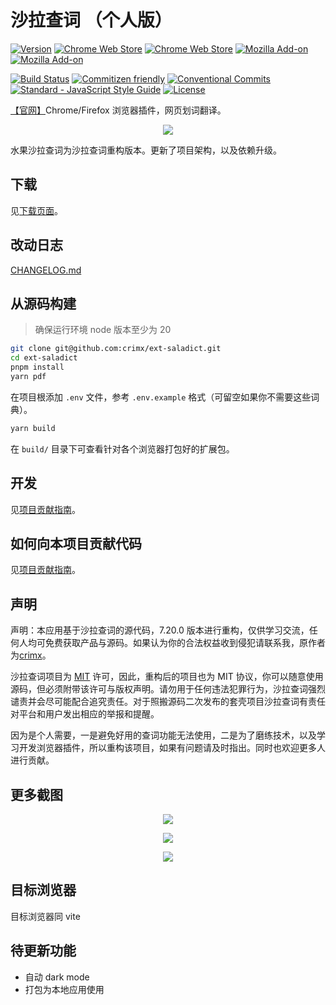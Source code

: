 # 沙拉查词 （个人版）

[![Version](https://img.shields.io/github/release/crimx/ext-saladict.svg?label=version)](https://github.com/crimx/ext-saladict/releases)
[![Chrome Web Store](https://badgen.net/chrome-web-store/users/cdonnmffkdaoajfknoeeecmchibpmkmg?icon=chrome&color=0f9d58)](https://chrome.google.com/webstore/detail/cdonnmffkdaoajfknoeeecmchibpmkmg?hl=en)
[![Chrome Web Store](https://badgen.net/chrome-web-store/stars/cdonnmffkdaoajfknoeeecmchibpmkmg?icon=chrome&color=0f9d58)](https://chrome.google.com/webstore/detail/cdonnmffkdaoajfknoeeecmchibpmkmg?hl=en)
[![Mozilla Add-on](https://badgen.net/amo/users/ext-saladict?icon=firefox&color=ff9500)](https://addons.mozilla.org/firefox/addon/ext-saladict/)
[![Mozilla Add-on](https://badgen.net/amo/stars/ext-saladict?icon=firefox&color=ff9500)](https://addons.mozilla.org/firefox/addon/ext-saladict/)

[![Build Status](https://travis-ci.com/crimx/ext-saladict.svg)](https://travis-ci.com/crimx/ext-saladict)
[![Commitizen friendly](https://img.shields.io/badge/commitizen-friendly-brightgreen.svg?maxAge=2592000)](http://commitizen.github.io/cz-cli/)
[![Conventional Commits](https://img.shields.io/badge/Conventional%20Commits-1.0.0-brightgreen.svg?maxAge=2592000)](https://conventionalcommits.org)
[![Standard - JavaScript Style Guide](https://img.shields.io/badge/code_style-standard-brightgreen.svg?maxAge=2592000)](https://standardjs.com/)
[![License](https://img.shields.io/github/license/crimx/ext-saladict.svg?colorB=44cc11?maxAge=2592000)](https://github.com/crimx/ext-saladict/blob/dev/LICENSE)

[【官网】](https://www.crimx.com/ext-saladict/)Chrome/Firefox 浏览器插件，网页划词翻译。

<p align="center">
  <a href="https://github.com/crimx/ext-saladict/releases/" target="_blank"><img src="https://raw.githubusercontent.com/wiki/crimx/ext-saladict/images/notebook.gif" /></a>
</p>

水果沙拉查词为沙拉查词重构版本。更新了项目架构，以及依赖升级。

## 下载

见[下载页面](https://saladict.crimx.com/download.html)。

## 改动日志

[CHANGELOG.md](./CHANGELOG.md)

## 从源码构建

> 确保运行环境 node 版本至少为 20
```bash
git clone git@github.com:crimx/ext-saladict.git
cd ext-saladict
pnpm install
yarn pdf
```

在项目根添加 `.env` 文件，参考 `.env.example` 格式（可留空如果你不需要这些词典）。

```bash
yarn build
```

在 `build/` 目录下可查看针对各个浏览器打包好的扩展包。

## 开发

见[项目贡献指南](./CONTRIBUTING-zh.md)。

## 如何向本项目贡献代码

见[项目贡献指南](./CONTRIBUTING-zh.md)。

## 声明

声明：本应用基于沙拉查词的源代码，7.20.0 版本进行重构，仅供学习交流，任何人均可免费获取产品与源码。如果认为你的合法权益收到侵犯请联系我，原作者为[crimx](https://github.com/crimx)。

沙拉查词项目为 [MIT](https://github.com/crimx/ext-saladict/blob/dev/LICENSE) 许可，因此，重构后的项目也为 MIT 协议，你可以随意使用源码，但必须附带该许可与版权声明。请勿用于任何违法犯罪行为，沙拉查词强烈谴责并会尽可能配合追究责任。对于照搬源码二次发布的套壳项目沙拉查词有责任对平台和用户发出相应的举报和提醒。

因为是个人需要，一是避免好用的查词功能无法使用，二是为了磨练技术，以及学习开发浏览器插件，所以重构该项目，如果有问题请及时指出。同时也欢迎更多人进行贡献。

## 更多截图

<p align="center">
  <a href="https://github.com/crimx/ext-saladict/releases/" target="_blank"><img src="https://github.com/crimx/ext-saladict/wiki/images/youdao-page.gif" /></a>
</p>

<p align="center">
  <a href="https://github.com/crimx/ext-saladict/releases/" target="_blank"><img src="https://github.com/crimx/ext-saladict/wiki/images/screen-notebook.png" /></a>
</p>

<p align="center">
  <a href="https://github.com/crimx/ext-saladict/releases/" target="_blank"><img src="https://github.com/crimx/ext-saladict/wiki/images/pin.gif" /></a>
</p>

## 目标浏览器

目标浏览器同 vite

## 待更新功能

- 自动 dark mode
- 打包为本地应用使用